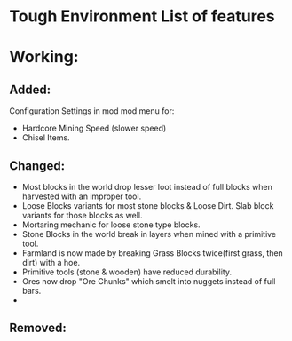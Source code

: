 # Tough Environment List of features


# Working:

## Added:

Configuration Settings in mod mod menu for:
* Hardcore Mining Speed (slower speed)
* Chisel Items.




## Changed:

* Most blocks in the world drop lesser loot instead of full blocks when harvested with an improper tool.
* Loose Blocks variants for most stone blocks & Loose Dirt. Slab block variants for those blocks as well.
* Mortaring mechanic for loose stone type blocks.
* Stone Blocks in the world break in layers when mined with a primitive tool.
* Farmland is now made by breaking Grass Blocks twice(first grass, then dirt) with a hoe.
* Primitive tools (stone & wooden) have reduced durability.
* Ores now drop "Ore Chunks" which smelt into nuggets instead of full bars.
* 



## Removed:
